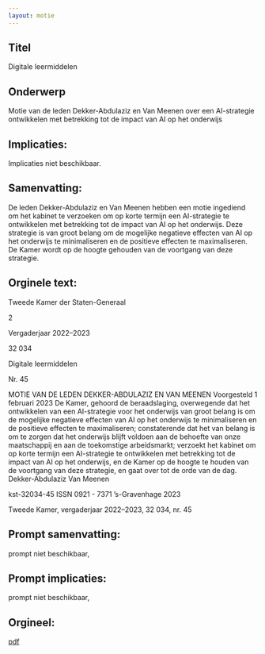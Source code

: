 ```yaml
---
layout: motie
---
```

## Titel
Digitale leermiddelen
## Onderwerp
Motie van de leden Dekker-Abdulaziz en Van Meenen over een AI-strategie ontwikkelen met betrekking tot de impact van AI op het onderwijs
## Implicaties:
Implicaties niet beschikbaar.
## Samenvatting:

De leden Dekker-Abdulaziz en Van Meenen hebben een motie ingediend om het kabinet te verzoeken om op korte termijn een AI-strategie te ontwikkelen met betrekking tot de impact van AI op het onderwijs. Deze strategie is van groot belang om de mogelijke negatieve effecten van AI op het onderwijs te minimaliseren en de positieve effecten te maximaliseren. De Kamer wordt op de hoogte gehouden van de voortgang van deze strategie.
## Orginele text:


Tweede Kamer der Staten-Generaal

2

Vergaderjaar 2022–2023

32 034

Digitale leermiddelen

Nr. 45

MOTIE VAN DE LEDEN DEKKER-ABDULAZIZ EN VAN MEENEN
Voorgesteld 1 februari 2023
De Kamer,
gehoord de beraadslaging,
overwegende dat het ontwikkelen van een AI-strategie voor het onderwijs
van groot belang is om de mogelijke negatieve effecten van AI op het
onderwijs te minimaliseren en de positieve effecten te maximaliseren;
constaterende dat het van belang is om te zorgen dat het onderwijs blijft
voldoen aan de behoefte van onze maatschappij en aan de toekomstige
arbeidsmarkt;
verzoekt het kabinet om op korte termijn een AI-strategie te ontwikkelen
met betrekking tot de impact van AI op het onderwijs, en de Kamer op de
hoogte te houden van de voortgang van deze strategie,
en gaat over tot de orde van de dag.
Dekker-Abdulaziz
Van Meenen

kst-32034-45
ISSN 0921 - 7371
’s-Gravenhage 2023

Tweede Kamer, vergaderjaar 2022–2023, 32 034, nr. 45


## Prompt samenvatting:
prompt niet beschikbaar,

## Prompt implicaties:
prompt niet beschikbaar,
## Orgineel:
[pdf](https://gegevensmagazijn.tweedekamer.nl/OData/v4/2.0/Document(fcfb6385-e45e-457e-9c09-9094292c621c)/resource)
